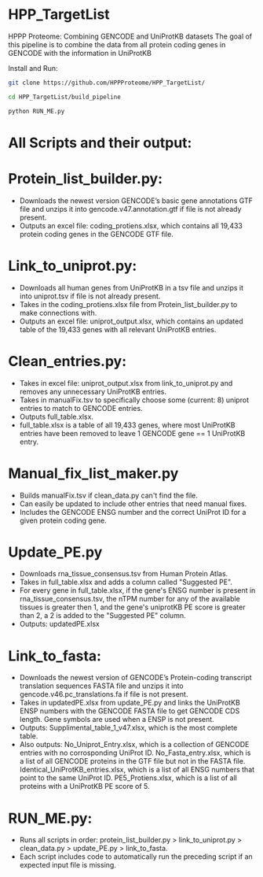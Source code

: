 # HPP_TargetList

HPPP Proteome: Combining GENCODE and UniProtKB datasets
The goal of this pipeline is to combine the data from all protein coding genes in GENCODE with the information in UniProtKB

Install and Run:
```bash
git clone https://github.com/HPPProteome/HPP_TargetList/ 

cd HPP_TargetList/build_pipeline 

python RUN_ME.py
```

# All Scripts and their output:

# Protein_list_builder.py:
-	Downloads the newest version GENCODE’s basic gene annotations GTF file and unzips it into gencode.v47.annotation.gtf if file is not already present.
-	Outputs an excel file: coding_protiens.xlsx, which contains all 19,433 protein coding genes in the GENCODE GTF file.

# Link_to_uniprot.py:
-	Downloads all human genes from UniProtKB in a tsv file and unzips it into uniprot.tsv if file is not already present.
-	Takes in the coding_protiens.xlsx file from Protein_list_builder.py to make connections with.
-	Outputs an excel file: uniprot_output.xlsx, which contains an updated table of the 19,433 genes with all relevant UniProtKB entries.

  
# Clean_entries.py:
-	Takes in excel file: uniprot_output.xlsx from link_to_uniprot.py and removes any unnecessary UniProtKB entries.
-	Takes in manualFix.tsv to specifically choose some (current: 8) uniprot entries to match to GENCODE entries.
-	Outputs full_table.xlsx.
-	full_table.xlsx is a table of all 19,433 genes, where most UniProtKB entries have been removed to leave 1 GENCODE gene == 1 UniProtKB entry.

# Manual_fix_list_maker.py
- Builds manualFix.tsv if clean_data.py can't find the file.
- Can easily be updated to include other entries that need manual fixes.
- Includes the GENCODE ENSG number and the correct UniProt ID for a given protein coding gene.

# Update_PE.py
- Downloads rna_tissue_consensus.tsv from Human Protein Atlas.
- Takes in full_table.xlsx and adds a column called "Suggested PE".
- For every gene in full_table.xlsx, if the gene's ENSG number is present in rna_tissue_consensus.tsv, the nTPM number for any of the available tissues is greater then 1, and the gene's uniprotKB PE score is greater than 2, a 2 is added to the "Suggested PE" column.
- Outputs: updatedPE.xlsx

# Link_to_fasta:
-	Downloads the newest version of GENCODE’s Protein-coding transcript translation sequences FASTA file and unzips it into gencode.v46.pc_translations.fa if file is not present.
-	Takes in updatedPE.xlsx from update_PE.py and links the UniProtKB ENSP numbers with the GENCODE FASTA file to get GENCODE CDS length. Gene symbols are used when a ENSP is not present.
-	Outputs: Supplimental_table_1_v47.xlsx, which is the most complete table.
-	Also outputs: No_Uniprot_Entry.xlsx, which is a collection of GENCODE entries with no corrosponding UniProt ID. No_Fasta_entry.xlsx, which is a list of all GENCODE proteins in the GTF file but not in the FASTA file. Identical_UniProtKB_entries.xlsx, which is a list of all ENSG numbers that point to the same UniProt ID. PE5_Protiens.xlsx, which is a list of all proteins with a UniProtKB PE score of 5. 


# RUN_ME.py:
-	Runs all scripts in order: protein_list_builder.py > link_to_uniprot.py > clean_data.py > update_PE.py > link_to_fasta.
-	Each script includes code to automatically run the preceding script if an expected input file is missing.


